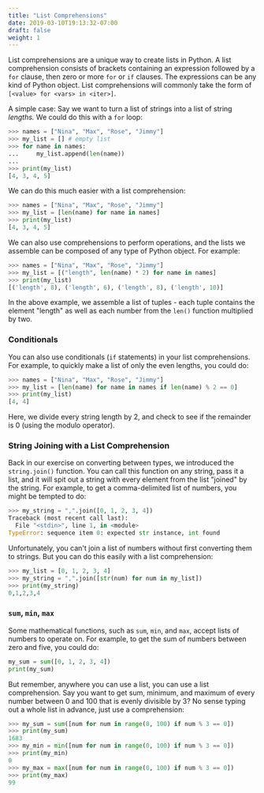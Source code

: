 ```yaml
---
title: "List Comprehensions"
date: 2019-03-10T19:13:32-07:00
draft: false
weight: 1
---
```


List comprehensions are a unique way to create lists in Python. A list comprehension consists of brackets containing an expression followed by a `for` clause, then zero or more `for` or `if` clauses. The expressions can be any kind of Python object. List comprehensions will commonly take the form of `[<value> for <vars> in <iter>]`.

A simple case: Say we want to turn a list of strings into a list of string *lengths.* We could do this with a `for` loop:

```python
>>> names = ["Nina", "Max", "Rose", "Jimmy"]
>>> my_list = [] # empty list
>>> for name in names:
...     my_list.append(len(name))
...
>>> print(my_list)
[4, 3, 4, 5]
```

We can do this much easier with a list comprehension:

```python
>>> names = ["Nina", "Max", "Rose", "Jimmy"]
>>> my_list = [len(name) for name in names]
>>> print(my_list)
[4, 3, 4, 5]
```

We can also use comprehensions to perform operations, and the lists we assemble can be composed of any type of Python object. For example:

```python
>>> names = ["Nina", "Max", "Rose", "Jimmy"]
>>> my_list = [("length", len(name) * 2) for name in names]
>>> print(my_list)
[('length', 8), ('length', 6), ('length', 8), ('length', 10)]
```

In the above example, we assemble a list of tuples - each tuple contains the element "length" as well as each number from the `len()` function multiplied by two.


### Conditionals

You can also use conditionals (`if` statements) in your list comprehensions. For example, to quickly make a list of only the even lengths, you could do:

```python
>>> names = ["Nina", "Max", "Rose", "Jimmy"]
>>> my_list = [len(name) for name in names if len(name) % 2 == 0]
>>> print(my_list)
[4, 4]
```

Here, we divide every string length by 2, and check to see if the remainder is 0 (using the modulo operator).


### String Joining with a List Comprehension

Back in our exercise on converting between types, we introduced the `string.join()` function. You can call this function on any string, pass it a list, and it will spit out a string with every element from the list "joined" by the string. For example, to get a comma-delimited list of numbers, you might be tempted to do:

```python
>>> my_string = ",".join([0, 1, 2, 3, 4])
Traceback (most recent call last):
  File "<stdin>", line 1, in <module>
TypeError: sequence item 0: expected str instance, int found
```

Unfortunately, you can't join a list of numbers without first converting them to strings. But you can do this easily with a list comprehension:

```python
>>> my_list = [0, 1, 2, 3, 4]
>>> my_string = ",".join([str(num) for num in my_list])
>>> print(my_string)
0,1,2,3,4
```


### `sum`, `min`, `max`

Some mathematical functions, such as `sum`, `min`, and `max`, accept lists of numbers to operate on. For example, to get the sum of numbers between zero and five, you could do:

```python
my_sum = sum([0, 1, 2, 3, 4])
print(my_sum)
```

But remember, anywhere you can use a list, you can use a list comprehension. Say you want to get sum, minimum, and maximum of every number between 0 and 100 that is evenly divisible by 3? No sense typing out a whole list in advance, just use a comprehension:

```python
>>> my_sum = sum([num for num in range(0, 100) if num % 3 == 0])
>>> print(my_sum)
1683
>>> my_min = min([num for num in range(0, 100) if num % 3 == 0])
>>> print(my_min)
0
>>> my_max = max([num for num in range(0, 100) if num % 3 == 0])
>>> print(my_max)
99
```
